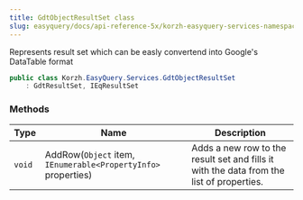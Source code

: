 ```yaml
---
title: GdtObjectResultSet class
slug: easyquery/docs/api-reference-5x/korzh-easyquery-services-namespace/gdtobjectresultset-class
---
```



Represents result set which can be easly convertend into Google's DataTable format
```csharp
public class Korzh.EasyQuery.Services.GdtObjectResultSet
    : GdtResultSet, IEqResultSet

```

### Methods

| Type | Name | Description | 
| --- | --- | --- | 
| `void` | AddRow(`Object` item, `IEnumerable<PropertyInfo>` properties) | Adds a new row to the result set and fills it with the data from the list of properties. |